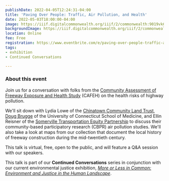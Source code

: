 ```yaml
---
publishDate: 2022-04-05T12:24:31-04:00
title: 'Paving Over People: Traffic, Air Pollution, and Health'
date: 2022-05-03T18:00:00-04:00
image: https://iiif.digitalcommonwealth.org/iiif/2/commonwealth:9019vk684/full/full/0/default.jpg
backgroundImage: https://iiif.digitalcommonwealth.org/iiif/2/commonwealth:9019vk684/full/full/0/default.jpg
location: Online
fee: Free
registration: https://www.eventbrite.com/e/paving-over-people-traffic-air-pollution-and-health-tickets-314699052337
tags:
- exhibition
- Continued Conversations

---
```

### About this event

Join us for a conversation with folks from the [Community Assessment of Freeway Exposure and Health Study](https://www.cafehresearch.org/) (CAFEH) on the health risks of highway pollution.

We'll sit down with Lydia Lowe of the [Chinatown Community Land Trust](https://chinatownclt.org/), [Doug Brugge](https://facultydirectory.uchc.edu/profile?profileId=Brugge-Douglas) of the University of Connecticut School of Medicine, and Ellin Reisner of the [Somerville Transportation Equity Partnership](https://www.somervillestep.org/) to discuss their community-based participatory research (CBPR) air pollution studies. We'll also take a look at maps from our collection that document the local history of freeway construction during the mid-twentieth century.

This talk is virtual, free, open to the public, and will feature a Q&A session with our speakers.

This talk is part of our **Continued Conversations** series in conjunction with our current environmental justice exhibition, [_More or Less in Common: Environment and Justice in the Human Landscape_](https://www.leventhalmap.org/digital-exhibitions/more-or-less-in-common/).